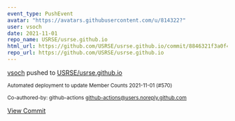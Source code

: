 ```yaml
---
event_type: PushEvent
avatar: "https://avatars.githubusercontent.com/u/814322?"
user: vsoch
date: 2021-11-01
repo_name: USRSE/usrse.github.io
html_url: https://github.com/USRSE/usrse.github.io/commit/8846321f3a0f4d18dd452f5392d97a9130597c0b
repo_url: https://github.com/USRSE/usrse.github.io
---
```


<a href='https://github.com/vsoch' target='_blank'>vsoch</a> pushed to <a href='https://github.com/USRSE/usrse.github.io' target='_blank'>USRSE/usrse.github.io</a>

<small>Automated deployment to update Member Counts 2021-11-01 (#570)

Co-authored-by: github-actions <github-actions@users.noreply.github.com></small>

<a href='https://github.com/USRSE/usrse.github.io/commit/8846321f3a0f4d18dd452f5392d97a9130597c0b' target='_blank'>View Commit</a>